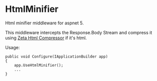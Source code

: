 # HtmlMinifier
Html minifier middleware for aspnet 5.

This middleware intercepts the Response.Body Stream and compress it using [Zeta Html Compressor]( http://blog.magerquark.de/c-port-of-googles-htmlcompressor-library/) if it's html.

Usage:

```
public void Configure(IApplicationBuilder app)
{
    app.UseHtmlMinifier();
    ...
}
```

